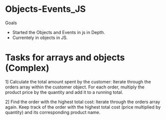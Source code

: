 # Objects-Events_JS
Goals
- Started the Objects and Events in js in Depth.
- Currentely in objects in JS.

# Tasks for arrays and objects (Complex)
1] Calculate the total amount spent by the customer:
   Iterate through the orders array within the customer object.
   For each order, multiply the product price by the quantity and add it to a running total.

2] Find the order with the highest total cost:
   Iterate through the orders array again.
   Keep track of the order with the highest total cost (price multiplied by quantity) and its corresponding product        name.
